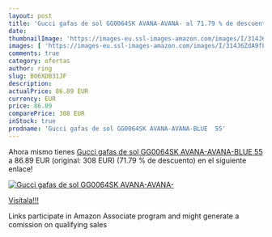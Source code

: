 ```yaml
---
layout: post
title: 'Gucci gafas de sol GG0064SK AVANA-AVANA- al 71.79 % de descuento'
date: 
thumbnailImage: 'https://images-eu.ssl-images-amazon.com/images/I/314J6ZdA9fL._SL200_.jpg'
images: [ 'https://images-eu.ssl-images-amazon.com/images/I/314J6ZdA9fL._SL200_.jpg' ]
comments: true
category: ofertas
author: ring
slug: B06XDB31JF
description:
actualPrice: 86.89 EUR
currency: EUR
price: 86.89
comparePrice: 308 EUR
inStock: true
prodname: 'Gucci gafas de sol GG0064SK AVANA-AVANA-BLUE  55'
---
```


Ahora mismo tienes [Gucci gafas de sol GG0064SK AVANA-AVANA-BLUE  55](https://www.amazon.es/dp/B06XDB31JF/?tag=tolees-21) a 86.89 EUR (original: 308 EUR) (71.79 %  de descuento) en el siguiente enlace!

[![Gucci gafas de sol GG0064SK AVANA-AVANA-](https://images-eu.ssl-images-amazon.com/images/I/314J6ZdA9fL._SL200_.jpg)](https://www.amazon.es/dp/B06XDB31JF/?tag=tolees-21)

[Visítala!!!](https://www.amazon.es/dp/B06XDB31JF/?tag=tolees-21)

Links participate in Amazon Associate program and might generate a comission on qualifying sales
